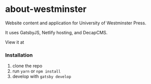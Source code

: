 # about-westminster
Website content and application for University of Westminster Press.

It uses GatsbyJS, Netlify hosting, and DecapCMS.

View it at 

### Installation

1. clone the repo
2. run `yarn` or `npm install`
3. develop with `gatsby develop`